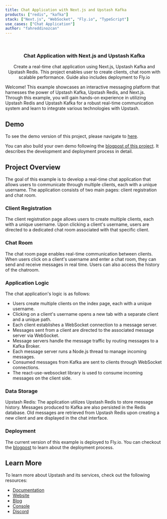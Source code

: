 ```yaml
---
title: Chat Application with Next.js and Upstash Kafka
products: ["redis", "kafka"]
stack: ["Next.js", "WebSocket", "Fly.io", "TypeScript"]
use_cases: ["Chat Application"]
author: "fahreddinozcan"
---
```


<br />
<div align="center">

  <h3 align="center">Chat Application with Next.js and Upstash Kafka</h3>

  <p align="center">
    Create a real-time chat application using Next.js, Upstash Kafka and Upstash Redis. This project enables user to create clients, chat room with scalable performance. Guide also includes deployment to Fly.io
  </p>
</div>

Welcome! This example showcases an interactive messaging platform that harnesses the power of Upstash Kafka, Upstash Redis, and Next.js. Through this example, you will gain hands-on experience in utilizing Upstash Redis and Upstash Kafka for a robust real-time communication system and learn to integrate various technologies with Upstash.

## Demo

To see the demo version of this project, please navigate to [here](https://next-message.fly.dev/).

You can also build your own demo following the [blogpost of this project](https://upstash.com/blog/next-chatapp-with-kafka). It describes the development and deployment process in detail.

## Project Overview

The goal of this example is to develop a real-time chat application that allows users to communicate through multiple clients, each with a unique username. The application consists of two main pages: client registration and chat room.

### Client Registration

The client registration page allows users to create multiple clients, each with a unique username. Upon clicking a client's username, users are directed to a dedicated chat room associated with that specific client.

### Chat Room

The chat room page enables real-time communication between clients. When users click on a client's username and enter a chat room, they can send and receive messages in real time. Users can also access the history of the chatroom.

### Application Logic

The chat application's logic is as follows:

- Users create multiple clients on the index page, each with a unique username.
- Clicking on a client's username opens a new tab with a separate client and a unique path.
- Each client establishes a WebSocket connection to a message server.
- Messages sent from a client are directed to the associated message server via WebSocket.
- Message servers handle the message traffic by routing messages to a Kafka Broker.
- Each message server runs a Node.js thread to manage incoming messages.
- Consumed messages from Kafka are sent to clients through WebSocket connections.
- The react-use-websocket library is used to consume incoming messages on the client side.

### Data Storage

Upstash Redis: The application utilizes Upstash Redis to store message history. Messages produced to Kafka are also persisted in the Redis database. Old messages are retrieved from Upstash Redis upon creating a new client and are displayed in the chat interface.

### Deployment

The current version of this example is deployed to Fly.io. You can checkout the [blogpost](upstash.com/blog/author/fahreddin/next-chatapp-with-kafka) to learn about the deployment process.

## Learn More

To learn more about Upstash and its services, check out the following resources:

- [Documentation](https://docs.upstash.com)
- [Website](https://upstash.com)
- [Blog](https://upstash.com/blog)
- [Console](https://console.upstash.com)
- [Discord](https://upstash.com/discord)
